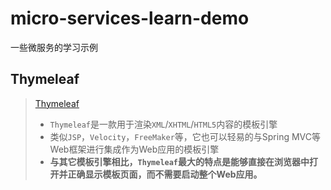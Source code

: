 # micro-services-learn-demo
一些微服务的学习示例


## Thymeleaf
> [Thymeleaf](https://www.tianmaying.com/tutorial/using-thymeleaf "thymeleaf") 
> - `Thymeleaf`是一款用于渲染`XML`/`XHTML`/`HTML5`内容的模板引擎
> - 类似`JSP`，`Velocity`，`FreeMaker`等，它也可以轻易的与Spring MVC等Web框架进行集成作为Web应用的模板引擎
> - **与其它模板引擎相比，`Thymeleaf`最大的特点是能够直接在浏览器中打开并正确显示模板页面，而不需要启动整个Web应用。**